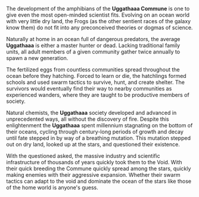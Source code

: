 The development of the amphibians of the **Uggathaaa Commune** is one to give even the most open-minded scientist fits. Evolving on an ocean world with very little dry land, the Frogs (as the other sentient races of the galaxy know them) do not fit into any preconceived theories or dogmas of science.

Naturally at home in an ocean full of dangerous predators, the average **Uggathaaa** is either a master hunter or dead. Lacking traditional family units, all adult members of a given community gather twice annually to spawn a new generation.

The fertilized eggs from countless communities spread throughout the ocean before they hatching. Forced to learn or die, the hatchlings formed schools and used swarm tactics to survive, hunt, and create shelter. The survivors would eventually find their way to nearby communities as experienced wanders, where they are taught to be productive members of society.

Natural chemists, the **Uggathaaa** society developed and advanced in unprecedented ways, all without the discovery of fire. Despite this enlightenment the **Uggathaaa** spent millennium stagnating on the bottom of their oceans, cycling through century-long periods of growth and decay until fate stepped in by way of a breathing mutation. This mutation stepped out on dry land, looked up at the stars, and questioned their existence.

With the questioned asked, the massive industry and scientific infrastructure of thousands of years quickly took them to the Void. With their quick breeding the Commune quickly spread among the stars, quickly making enemies with their aggressive expansion. Whether their swarm tactics can adapt to the void and dominate the ocean of the stars like those of the home world is anyone's guess.